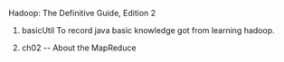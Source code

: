 
Hadoop: The Definitive Guide, Edition 2

1. basicUtil
	To record java basic knowledge got from learning hadoop.
 
2. ch02 -- About the MapReduce
